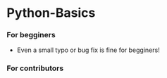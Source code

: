 # Python-Basics

### For begginers

- Even a small typo or bug fix is fine for begginers!

### For contributors
